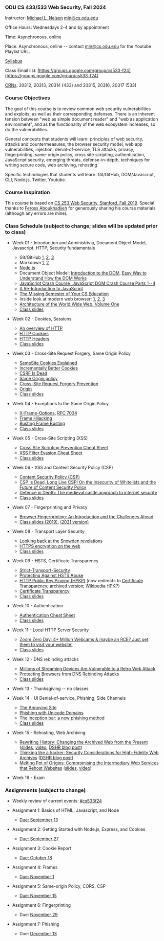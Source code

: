 ### ODU CS 433/533 Web Security, Fall 2024
Instructor: [Michael L. Nelson](http://www.cs.odu.edu/~mln/) <mln@cs.odu.edu>

Office Hours: Wednesdays 2-4 and by appointment 

Time: Asynchronous, online

Place: Asynchronous, online -- contact mln@cs.odu.edu for the Youtube Playlist URL.  

[Syllabus](https://raw.githubusercontent.com/phonedude/cs533-f24/master/syllabus.txt)

Class Email list: [https://groups.google.com/group/cs533-f24](https://groups.google.com/group/cs533-f24)

[CRNs](https://www.cs.odu.edu/~zeil/courseSchedule/viewer.php?semester=fall24&group=SC251): 20312, 20313, 20314 (433) and 20315, 20316, 20317 (533)

### Course Objectives

The goal of this course is to review common web security vulnerabilities
and exploits, as well as their corresponding defenses.  There is
an inherent tension between "web as simple document reader" and
"web as application environment", and as the functionality of the
web ecosystem increases, so do the vulnerabilities.

General concepts that students will learn: principles of web security,
attacks and countermeasures, the browser security model, web app
vulnerabilities, injection, denial-of-service, TLS attacks, privacy,
fingerprinting, same-origin policy, cross site scripting, authentication,
JavaScript security, emerging threats, defense-in-depth, techniques
for writing secure code, web archiving, rehosting.

Specific technologies that students will learn: Git/GitHub,
DOM/Javascript, CLI, Node.js, Twitter, Youtube.

### Course Inspiration

This course is based on [CS 253 Web Security, Stanford, Fall
2019](https://web.stanford.edu/class/cs253/).  Special thanks to
[Feross Aboukhadijeh](https://feross.org/) for generously sharing
his course materials (although any errors are mine).

### Class Schedule (subject to change; slides will be updated prior to class)

* Week 01 - Introduction and Administrivia, Document Object Model, Javascript, HTTP, Security fundamentals
   * Git/GitHub [1](https://guides.github.com/introduction/git-handbook/), [2](https://www.youtube.com/watch?v=0fKg7e37bQE#t=4m20s), [3](https://www.cs.odu.edu/~tkennedy/cs411/s20/Public/gitIntro/index.html)
   * Markdown [1](https://guides.github.com/features/mastering-markdown/), [2](https://guides.github.com/pdfs/markdown-cheatsheet-online.pdf)
   * [Node.js](https://nodejs.org/)
   * Document Object Model: [Introduction to the DOM](https://developer.mozilla.org/en-US/docs/Web/API/Document_Object_Model/Introduction), [Easy Way to Understand How the DOM Works](https://www.youtube.com/watch?v=2Tld4yyN_tw)
   * [JavaScript Crash Course, JavaScript DOM Crash Course Parts 1--4](https://www.youtube.com/playlist?list=PLillGF-RfqbbnEGy3ROiLWk7JMCuSyQtX)
   * [A Re-Introduction to JavaScript](https://developer.mozilla.org/en-US/docs/Web/JavaScript/A_re-introduction_to_JavaScript)
   * [The Missing Semester of Your CS Education](https://missing.csail.mit.edu/)
   * Inside look at modern web browser: [1](https://developers.google.com/web/updates/2018/09/inside-browser-part1), [2](https://developers.google.com/web/updates/2018/09/inside-browser-part2), [3](https://developers.google.com/web/updates/2018/09/inside-browser-part3)
   * [Architecture of the World Wide Web, Volume One](https://www.w3.org/TR/webarch/)
   * [Class slides](https://docs.google.com/presentation/d/1VH6XEHQUUDqGKRti_QwGHLSo1INi0oLKKwZu9kiqsCM/edit)

* Week 02 - Cookies, Sessions
   * [An overview of HTTP](https://developer.mozilla.org/en-US/docs/Web/HTTP/Overview)
   * [HTTP Cookies](https://developer.mozilla.org/en-US/docs/Web/HTTP/Cookies)
   * [HTTP Headers](https://developer.mozilla.org/en-US/docs/Web/HTTP/Headers)
   * [Class slides](https://docs.google.com/presentation/d/1xWjpIO2qa4ODR_WtnEPca09QLJR53Tg342tgaSHOvlc/edit)

* Week 03 - Cross-Site Request Forgery, Same Origin Policy
   * [SameSite Cookies Explained](https://web.dev/samesite-cookies-explained/)
   * [Incrementally Better Cookies](https://tools.ietf.org/html/draft-west-cookie-incrementalism-01#section-4.1)
   * [CSRF Is Dead](https://scotthelme.co.uk/csrf-is-dead/)
   * [Same Origin policy](https://developer.mozilla.org/en-US/docs/Web/Security/Same-origin_policy)
   * [Cross-Site Request Forgery Prevention](https://cheatsheetseries.owasp.org/cheatsheets/Cross-Site_Request_Forgery_Prevention_Cheat_Sheet.html)
   * [Origin](https://developer.mozilla.org/en-US/docs/Web/HTTP/Headers/Origin)
   * [Class slides](https://docs.google.com/presentation/d/1iq7VzvbNLPmX-NacqP9rxtcu5t9KzNsoDOEH5DD_QLI/edit)

* Week 04 - Exceptions to the Same Origin Policy
   * [X-Frame-Options](https://developer.mozilla.org/en-US/docs/Web/HTTP/Headers/X-Frame-Options), [RFC 7034](https://tools.ietf.org/html/rfc7034)
   * [Frame Hijacking](https://seclab.stanford.edu/websec/frames/)
   * [Busting Frame Busting](https://seclab.stanford.edu/websec/framebusting/)
   * [Class slides](https://docs.google.com/presentation/d/1Plnj7daapSkTP_asfJSS3EKoI7VZ2gGapaTPFQX9M1g/edit)

* Week 05 - Cross-Site Scripting (XSS)
   * [Cross Site Scripting Prevention Cheat Sheet](https://cheatsheetseries.owasp.org/cheatsheets/Cross_Site_Scripting_Prevention_Cheat_Sheet.html)
   * [XSS Filter Evasion Cheat Sheet](https://owasp.org/www-community/xss-filter-evasion-cheatsheet)
   * [Class slides](https://docs.google.com/presentation/d/1ba-AcmEJpOBz33qlDne6Re0d4hhwflil1WnlW_z_Rh8/edit)

* Week 06 - XSS and Content Security Policy (CSP)
   * [Content Security Policy (CSP)](https://developer.mozilla.org/en-US/docs/Web/HTTP/CSP) 
   * [CSP Is Dead, Long Live CSP! On the Insecurity of Whitelists and the Future of Content Security Policy](https://research.google/pubs/pub45542/)
   * [Defence in Depth: The medieval castle approach to internet security](https://medstack.co/blog/defence-in-depth-the-medieval-castle-approach-to-internet-security/)
   * [Class slides](https://docs.google.com/presentation/d/1zl9Fnz0_izeb9l4wXYsMuCIlb9J7XfnHgjGZ53LT_ms/edit)

* Week 07 - Fingerprinting and Privacy
   * [Browser Fingerprinting: An Introduction and the Challenges Ahead](https://blog.torproject.org/browser-fingerprinting-introduction-and-challenges-ahead)
   * [Class slides (2019)](/slides/pete-snyder-brave-online-tracking-2019.pdf), [(2021 version)](/slides/pete-snyder-brave-online-tracking-2021.pdf)

* Week 08 - Transport Layer Security
    * [Looking back at the Snowden revelations](https://blog.cryptographyengineering.com/2019/09/24/looking-back-at-the-snowden-revelations/)
    * [HTTPS encryption on the web](https://transparencyreport.google.com/https/overview)
    * [Class slides](https://docs.google.com/presentation/d/1XCbpbbsOII5B2bu35Y2ZB9DWUU2VI_fhdiF0_jlLHfI/edit)

* Week 09 - HSTS, Certificate Transparency
    * [Strict-Transport-Security](https://developer.mozilla.org/en-US/docs/Web/HTTP/Headers/Strict-Transport-Security)
    * [Protecting Against HSTS Abuse](https://webkit.org/blog/8146/protecting-against-hsts-abuse/)
    * [HTTP Public Key Pinning (HPKP)](https://developer.mozilla.org/en-US/docs/Web/HTTP/Public_Key_Pinning) (now redirects to [Certificate Transparency](https://developer.mozilla.org/en-US/docs/Web/Security/Certificate_Transparency); [archived version](http://web.archive.org/web/20220329000600/https://developer.mozilla.org/en-US/docs/Web/HTTP/Public_Key_Pinning); [Wikipedia HPKP](https://en.wikipedia.org/wiki/HTTP_Public_Key_Pinning))
    * [Certificate Transparency](https://tools.ietf.org/html/rfc6962)
    * [Class slides](slides/stark-palmer-https-2019.pdf)

* Week 10 - Authentication
    * [Authentication Cheat Sheet](https://cheatsheetseries.owasp.org/cheatsheets/Authentication_Cheat_Sheet.html)
    * [Class slides](https://docs.google.com/presentation/d/1DSTAmRKJgc6_2-IrzZI_M12eflqM_OSn57Vy00z9iVI/edit)

* Week 11 - Local HTTP Server Security
    * [Zoom Zero Day: 4+ Million Webcams & maybe an RCE? Just get them to visit your website!](https://infosecwriteups.com/zoom-zero-day-4-million-webcams-maybe-an-rce-just-get-them-to-visit-your-website-ac75c83f4ef5)
    * [Class slides](https://docs.google.com/presentation/d/1onYeg9tRDaSFWs_bMqcUSwwzeoIfZGeBgZ34GZYeFbY/edit)

* Week 12 - DNS rebinding attacks
    * [Millions of Streaming Devices Are Vulnerable to a Retro Web Attack](https://www.wired.com/story/chromecast-roku-sonos-dns-rebinding-vulnerability/)
    * [Protecting Browsers from DNS Rebinding Attacks](https://crypto.stanford.edu/dns/dns-rebinding.pdf)
    * [Class slides](https://docs.google.com/presentation/d/1sdp10RkKxUyqTtoDH4--UmKTPHQv8jSWu76EATDivhI/edit)

* Week 13 - Thanksgiving -- no classes

* Week 14 - UI Denial-of-service, Phishing, Side Channels
    * [The Annoying Site](https://github.com/feross/theannoyingsite.com)
    * [Phishing with Unicode Domains](https://www.xudongz.com/blog/2017/idn-phishing/)
    * [The inception bar: a new phishing method](https://jameshfisher.com/2019/04/27/the-inception-bar-a-new-phishing-method/)
    * [Class slides](https://docs.google.com/presentation/d/1tFVuMX7r1FDp4ogX1y5hQilBKxfn40hIhB4dQW4Tizc/edit)

* Week 15 - Rehosting, Web Archiving
    * [Rewriting History: Changing the Archived Web from the Present](https://rewritinghistory.cs.washington.edu/) ([slides](slides/Lerner-ACM-CCS-2017.pdf), [video](https://www.youtube.com/watch?v=Pn65m3l0Zw8), [DSHR blog post](https://blog.dshr.org/2017/09/attacking-users-of-wayback-machine.html))
    * [Thinking like a hacker: Security Considerations for High-Fidelity Web Archives](http://labs.rhizome.org/presentations/security.html) ([DSHR blog post](https://blog.dshr.org/2017/06/wac2017-security-issues-for-web-archives.html))
    * [Melting Pot of Origins: Compromising the Intermediary Web Services that Rehost Websites](https://www.ndss-symposium.org/ndss-paper/melting-pot-of-origins-compromising-the-intermediary-web-services-that-rehost-websites/) ([slides](https://www.ndss-symposium.org/wp-content/uploads/24140-slides.pdf), [video](https://www.youtube.com/watch?v=uhA_KGTQXP0))

* Week 16 - Exam 

### Assignments (subject to change)

* Weekly review of current events: [#cs533f24](https://twitter.com/search?q=%23cs533f24&src=typed_query&f=live)

* Assignment 1: Basics of HTML, Javascript, and Node
   * [Due: September 13](/assignments/assignment-1.md)

* Assignment 2: Getting Started with Node.js, Express, and Cookies
   * [Due: September 27](/assignments/assignment-2.md)

* Assignment 3: Cookie Report
   * [Due: October 18](/assignments/assignment-3.md)

* Assignment 4: Frames
   * [Due: November 1](/assignments/assignment-4.md)

* Assignment 5: Same-origin Policy, CORS, CSP
   * [Due: November 15](/assignments/assignment-5.md)

* Assignment 6: Fingerprinting
   * Due: [November 29](/assignments/assignment-6.md)

* Assignment 7: Phishing
   * Due: [December 13](/assignments/assignment-7.md)

